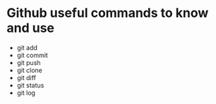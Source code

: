 # Github useful commands to know and use

- git add
- git commit
- git push 
- git clone
- git diff
- git status 
- git log

